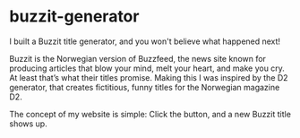 # buzzit-generator
I built a Buzzit title generator, and you won't believe what happened next!

Buzzit is the Norwegian version of Buzzfeed, the news site known for producing articles that blow your mind, melt your heart, and make you cry. At least that’s what their titles promise.
Making this I was inspired by the D2 generator, that creates fictitious, funny titles for the Norwegian magazine D2.

The concept of my website is simple: Click the button, and a new Buzzit title shows up.

